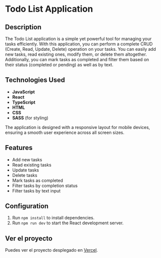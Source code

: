 # Todo List Application

## Description

The Todo List application is a simple yet powerful tool for managing your tasks efficiently. With this application, you can perform a complete CRUD (Create, Read, Update, Delete) operation on your tasks. You can easily add new tasks, read existing ones, modify them, or delete them altogether. Additionally, you can mark tasks as completed and filter them based on their status (completed or pending) as well as by text.

## Technologies Used

- **JavaScript**
- **React**
- **TypeScript**
- **HTML**
- **CSS**
- **SASS** (for styling)

The application is designed with a responsive layout for mobile devices, ensuring a smooth user experience across all screen sizes.

## Features

- Add new tasks
- Read existing tasks
- Update tasks
- Delete tasks
- Mark tasks as completed
- Filter tasks by completion status
- Filter tasks by text input

## Configuration

1. Run `npm install` to install dependencies.
2. Run `npm run dev` to start the React development server.

## Ver el proyecto

Puedes ver el proyecto desplegado en [Vercel](https://todo-list-ogilvy.vercel.app/).




